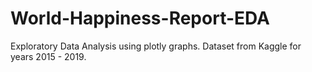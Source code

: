 # World-Happiness-Report-EDA
Exploratory Data Analysis using plotly graphs. Dataset from Kaggle for years 2015 - 2019. 

